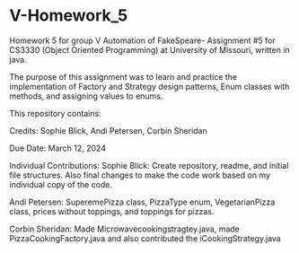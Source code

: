 # V-Homework_5
Homework 5 for group V
Automation of FakeSpeare- Assignment #5 for CS3330 (Object Oriented Programming) at University of Missouri, written in java.

The purpose of this assignment was to learn and practice the implementation of Factory and Strategy design patterns, Enum classes with methods, and assigning values to enums.

This repository contains:

Credits: Sophie Blick, Andi Petersen, Corbin Sheridan

Due Date: March 12, 2024

Individual Contributions: 
Sophie Blick: Create repository, readme, and initial file structures. Also final changes to make the code work based on my individual copy of the code.

Andi Petersen: SuperemePizza class, PizzaType enum, VegetarianPizza class, prices without toppings, and toppings for pizzas.

Corbin Sheridan: Made Microwavecookingstragtey.java, made PizzaCookingFactory.java and also contributed the iCookingStrategy.java
